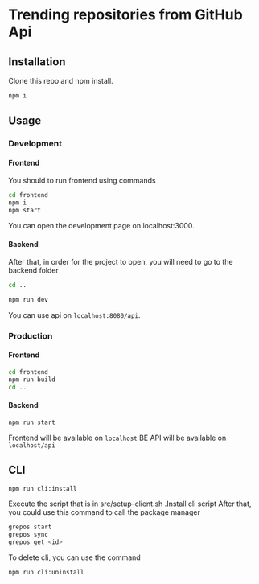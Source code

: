 # Trending repositories from GitHub Api

## Installation

Clone this repo and npm install.

```bash
npm i
```

## Usage

### Development

#### Frontend

You should to run frontend using commands

```bash
cd frontend
npm i
npm start
```

You can open the development page on localhost:3000.

#### Backend

After that, in order for the project to open, you will need to go to the backend folder

```bash
cd ..
```

```bash
npm run dev
```

You can use api on `localhost:8080/api`.

### Production

#### Frontend

```bash
cd frontend
npm run build
cd ..
```

#### Backend

```bash
npm run start
```

Frontend will be available on `localhost`
BE API will be available on `localhost/api`

## CLI

```bash
npm run cli:install
```

Execute the script that is in src/setup-client.sh .Install cli script
After that, you could use this command to call the package manager

```bash
grepos start
grepos sync
grepos get <id>
```

To delete cli, you can use the command

```bash
npm run cli:uninstall
```
